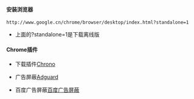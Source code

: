 #### 安装浏览器
```url
http://www.google.cn/chrome/browser/desktop/index.html?standalone=1
```

- 上面的?standalone=1是下载离线版

#### Chrome插件
- 下载插件[Chrono](https://chrome.google.com/webstore/detail/chrono-download-manager/mciiogijehkdemklbdcbfkefimifhecn)

- 广告屏蔽[Adguard](https://chrome.google.com/webstore/detail/adguard-adblocker/bgnkhhnnamicmpeenaelnjfhikgbkllg)

- 百度广告屏蔽[百度广告屏蔽](https://chrome.google.com/webstore/detail/%E7%99%BE%E5%BA%A6%E5%B9%BF%E5%91%8A%E5%B1%8F%E8%94%BD/bdkobfnbgkbemcfgopfollaikdlknlkm)